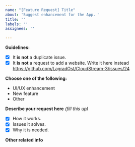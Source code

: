 ```yaml
---
name: "[Feature Request] Title"
about: 'Suggest enhancement for the App. '
title: ''
labels: ''
assignees: ''

---
```


**Guidelines:**
- [x] It **is not** a duplicate issue.
- [x] It **is not** a request to add a website. Write it here instead https://github.com/LagradOst/CloudStream-3/issues/24

**Choose one of the following:**
- UI/UX enhancement
- New feature
- Other

**Describe your request here** *(fill this up)*
- [x] How it works.
- [x] Issues it solves.
- [x] Why it is needed.

**Other related info**
